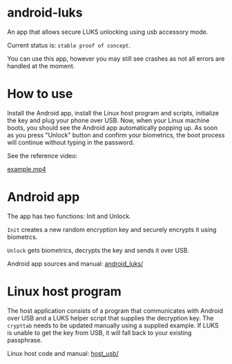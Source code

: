 # android-luks

An app that allows secure LUKS unlocking using usb accessory mode.

Current status is: `stable proof of concept`.

You can use this app, however you may still see crashes as not all errors are handled at the moment.


# How to use

Install the Android app, install the Linux host program and scripts,
initialize the key and plug your phone over USB.
Now, when your Linux machine boots, you should see the Android app automatically popping up.
As soon as you press "Unlock" button and confirm your biometrics,
the boot process will continue without typing in the password.

See the reference video:

[example.mp4](docs/example.mp4)


# Android app

The app has two functions: Init and Unlock.

`Init` creates a new random encryption key and securely encrypts it using biometrcs.

`Unlock` gets biometrics, decrypts the key and sends it over USB.

Android app sources and manual: [android_luks/](android_luks/)


# Linux host program

The host application consists of a program that communicates with Android over USB and
a LUKS helper script that supplies the decryption key.
The `crypttab` needs to be updated manually using a supplied example.
If LUKS is unable to get the key from USB, it will fall back to your existing passphrase.

Linux host code and manual: [host_usb/](host_usb/)
